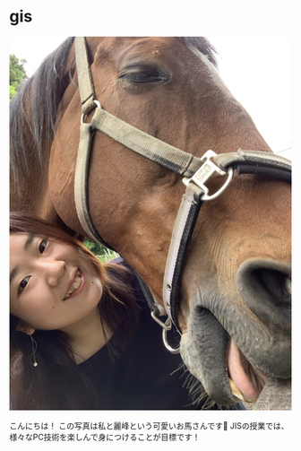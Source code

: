 # gis

![Mayu](images/mayu%26seeker_2306.jpg)

こんにちは！
この写真は私と麗峰という可愛いお馬さんです🐴
JISの授業では、様々なPC技術を楽しんで身につけることが目標です！